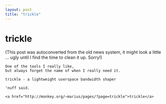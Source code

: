 ```yaml
---
layout: post
title: "trickle"
---
```

<h1>trickle</h1>
(This post was autoconverted from the old news system,
it might look a little ... ugly until I find the time
to clean it up.
Sorry!)

    One of the tools I really like,
    but always forget the name of when I really need it.
    
    trickle - a lightweight userspace bandwidth shaper
    
    'nuff said.
    
    <a href="http://monkey.org/~marius/pages/?page=trickle">trickle</a>
    

